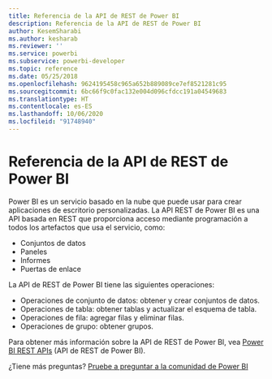 ```yaml
---
title: Referencia de la API de REST de Power BI
description: Referencia de la API de REST de Power BI
author: KesemSharabi
ms.author: kesharab
ms.reviewer: ''
ms.service: powerbi
ms.subservice: powerbi-developer
ms.topic: reference
ms.date: 05/25/2018
ms.openlocfilehash: 9624195458c965a652b889089ce7ef8521281c95
ms.sourcegitcommit: 6bc66f9c0fac132e004d096cfdcc191a04549683
ms.translationtype: HT
ms.contentlocale: es-ES
ms.lasthandoff: 10/06/2020
ms.locfileid: "91748940"
---
```

# <a name="power-bi-rest-api-reference"></a>Referencia de la API de REST de Power BI

Power BI es un servicio basado en la nube que puede usar para crear aplicaciones de escritorio personalizadas. La API REST de Power BI es una API basada en REST que proporciona acceso mediante programación a todos los artefactos que usa el servicio, como:
* Conjuntos de datos
* Paneles
* Informes
* Puertas de enlace

La API de REST de Power BI tiene las siguientes operaciones:

* Operaciones de conjunto de datos: obtener y crear conjuntos de datos.
* Operaciones de tabla: obtener tablas y actualizar el esquema de tabla.
* Operaciones de fila: agregar filas y eliminar filas.
* Operaciones de grupo: obtener grupos.

Para obtener más información sobre la API de REST de Power BI, vea [Power BI REST APIs](/rest/api/power-bi/) (API de REST de Power BI).

¿Tiene más preguntas? [Pruebe a preguntar a la comunidad de Power BI](https://community.powerbi.com/)